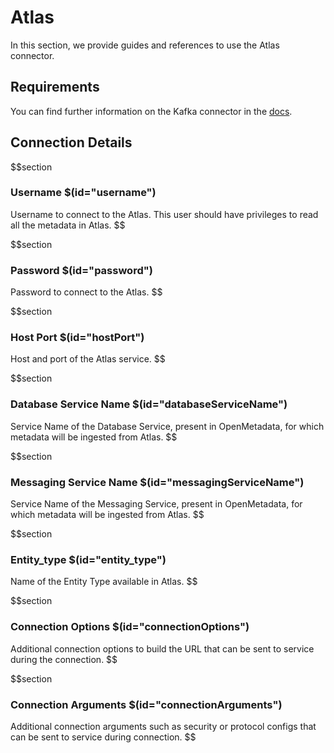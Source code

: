 # Atlas

In this section, we provide guides and references to use the Atlas connector.

## Requirements
You can find further information on the Kafka connector in the <a href="https://docs.open-metadata.org/connectors/metadata/atlas" target="_blank">docs</a>.

## Connection Details

$$section
### Username $(id="username")

Username to connect to the Atlas. This user should have privileges to read all the metadata in Atlas.
$$

$$section
### Password $(id="password")

Password to connect to the Atlas.
$$

$$section
### Host Port $(id="hostPort")

Host and port of the Atlas service.
$$

$$section
### Database Service Name $(id="databaseServiceName")

Service Name of the Database Service, present in OpenMetadata, for which metadata will be ingested from Atlas.
$$

$$section
### Messaging Service Name $(id="messagingServiceName")

Service Name of the Messaging Service, present in OpenMetadata, for which metadata will be ingested from Atlas.
$$

$$section
### Entity_type $(id="entity_type")

Name of the Entity Type available in Atlas.
$$

$$section
### Connection Options $(id="connectionOptions")

Additional connection options to build the URL that can be sent to service during the connection.
$$

$$section
### Connection Arguments $(id="connectionArguments")

Additional connection arguments such as security or protocol configs that can be sent to service during connection.
$$
